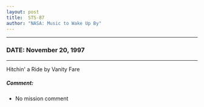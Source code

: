 ```yaml
---
layout: post
title:  STS-87
author: "NASA: Music to Wake Up By"
---
```


----
### DATE: November 20, 1997
----
Hitchin' a Ride by Vanity Fare

##### Comment:
* No mission comment
